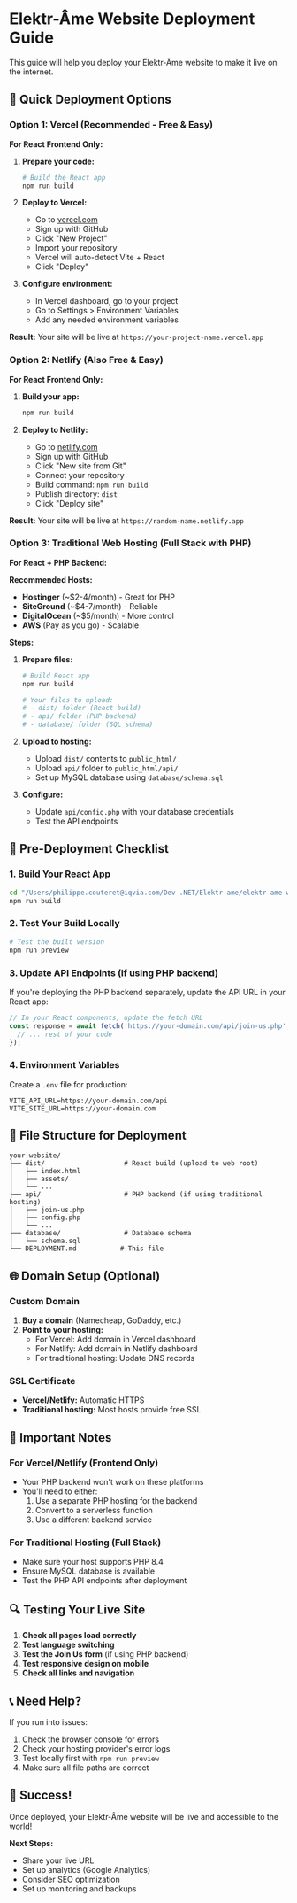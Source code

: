 # Elektr-Âme Website Deployment Guide

This guide will help you deploy your Elektr-Âme website to make it live on the internet.

## 🚀 Quick Deployment Options

### Option 1: Vercel (Recommended - Free & Easy)

**For React Frontend Only:**
1. **Prepare your code:**
   ```bash
   # Build the React app
   npm run build
   ```

2. **Deploy to Vercel:**
   - Go to [vercel.com](https://vercel.com)
   - Sign up with GitHub
   - Click "New Project"
   - Import your repository
   - Vercel will auto-detect Vite + React
   - Click "Deploy"

3. **Configure environment:**
   - In Vercel dashboard, go to your project
   - Go to Settings > Environment Variables
   - Add any needed environment variables

**Result:** Your site will be live at `https://your-project-name.vercel.app`

### Option 2: Netlify (Also Free & Easy)

**For React Frontend Only:**
1. **Build your app:**
   ```bash
   npm run build
   ```

2. **Deploy to Netlify:**
   - Go to [netlify.com](https://netlify.com)
   - Sign up with GitHub
   - Click "New site from Git"
   - Connect your repository
   - Build command: `npm run build`
   - Publish directory: `dist`
   - Click "Deploy site"

**Result:** Your site will be live at `https://random-name.netlify.app`

### Option 3: Traditional Web Hosting (Full Stack with PHP)

**For React + PHP Backend:**

**Recommended Hosts:**
- **Hostinger** (~$2-4/month) - Great for PHP
- **SiteGround** (~$4-7/month) - Reliable
- **DigitalOcean** (~$5/month) - More control
- **AWS** (Pay as you go) - Scalable

**Steps:**
1. **Prepare files:**
   ```bash
   # Build React app
   npm run build
   
   # Your files to upload:
   # - dist/ folder (React build)
   # - api/ folder (PHP backend)
   # - database/ folder (SQL schema)
   ```

2. **Upload to hosting:**
   - Upload `dist/` contents to `public_html/`
   - Upload `api/` folder to `public_html/api/`
   - Set up MySQL database using `database/schema.sql`

3. **Configure:**
   - Update `api/config.php` with your database credentials
   - Test the API endpoints

## 🔧 Pre-Deployment Checklist

### 1. Build Your React App
```bash
cd "/Users/philippe.couteret@iqvia.com/Dev .NET/Elektr-ame/elektr-ame-website"
npm run build
```

### 2. Test Your Build Locally
```bash
# Test the built version
npm run preview
```

### 3. Update API Endpoints (if using PHP backend)
If you're deploying the PHP backend separately, update the API URL in your React app:

```typescript
// In your React components, update the fetch URL
const response = await fetch('https://your-domain.com/api/join-us.php', {
  // ... rest of your code
});
```

### 4. Environment Variables
Create a `.env` file for production:
```env
VITE_API_URL=https://your-domain.com/api
VITE_SITE_URL=https://your-domain.com
```

## 📁 File Structure for Deployment

```
your-website/
├── dist/                    # React build (upload to web root)
│   ├── index.html
│   ├── assets/
│   └── ...
├── api/                     # PHP backend (if using traditional hosting)
│   ├── join-us.php
│   ├── config.php
│   └── ...
├── database/                # Database schema
│   └── schema.sql
└── DEPLOYMENT.md           # This file
```

## 🌐 Domain Setup (Optional)

### Custom Domain
1. **Buy a domain** (Namecheap, GoDaddy, etc.)
2. **Point to your hosting:**
   - For Vercel: Add domain in Vercel dashboard
   - For Netlify: Add domain in Netlify dashboard
   - For traditional hosting: Update DNS records

### SSL Certificate
- **Vercel/Netlify:** Automatic HTTPS
- **Traditional hosting:** Most hosts provide free SSL

## 🚨 Important Notes

### For Vercel/Netlify (Frontend Only)
- Your PHP backend won't work on these platforms
- You'll need to either:
  1. Use a separate PHP hosting for the backend
  2. Convert to a serverless function
  3. Use a different backend service

### For Traditional Hosting (Full Stack)
- Make sure your host supports PHP 8.4
- Ensure MySQL database is available
- Test the PHP API endpoints after deployment

## 🔍 Testing Your Live Site

1. **Check all pages load correctly**
2. **Test language switching**
3. **Test the Join Us form** (if using PHP backend)
4. **Test responsive design on mobile**
5. **Check all links and navigation**

## 📞 Need Help?

If you run into issues:
1. Check the browser console for errors
2. Check your hosting provider's error logs
3. Test locally first with `npm run preview`
4. Make sure all file paths are correct

## 🎉 Success!

Once deployed, your Elektr-Âme website will be live and accessible to the world!

**Next Steps:**
- Share your live URL
- Set up analytics (Google Analytics)
- Consider SEO optimization
- Set up monitoring and backups




